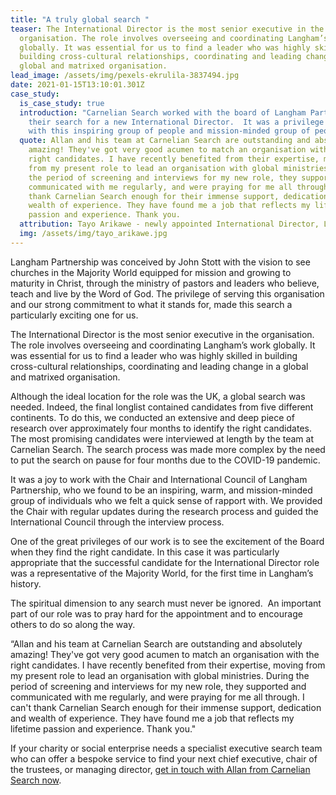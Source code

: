 ```yaml
---
title: "A truly global search "
teaser: The International Director is the most senior executive in the
  organisation. The role involves overseeing and coordinating Langham’s work
  globally. It was essential for us to find a leader who was highly skilled in
  building cross-cultural relationships, coordinating and leading change in a
  global and matrixed organisation.
lead_image: /assets/img/pexels-ekrulila-3837494.jpg
date: 2021-01-15T13:10:01.301Z
case_study:
  is_case_study: true
  introduction: "Carnelian Search worked with the board of Langham Partnership in
    their search for a new International Director.  It was a privilege to serve
    with this inspiring group of people and mission-minded group of people. "
  quote: Allan and his team at Carnelian Search are outstanding and absolutely
    amazing! They've got very good acumen to match an organisation with the
    right candidates. I have recently benefited from their expertise, moving
    from my present role to lead an organisation with global ministries. During
    the period of screening and interviews for my new role, they supported and
    communicated with me regularly, and were praying for me all through. I can't
    thank Carnelian Search enough for their immense support, dedication and
    wealth of experience. They have found me a job that reflects my lifetime
    passion and experience. Thank you.
  attribution: Tayo Arikawe - newly appointed International Director, Langham Partnership
  img: /assets/img/tayo_arikawe.jpg
---
```

Langham Partnership was conceived by John Stott with the vision to see churches in the Majority World equipped for mission and growing to maturity in Christ, through the ministry of pastors and leaders who believe, teach and live by the Word of God. The privilege of serving this organisation and our strong commitment to what it stands for, made this search a particularly exciting one for us.

The International Director is the most senior executive in the organisation. The role involves overseeing and coordinating Langham’s work globally. It was essential for us to find a leader who was highly skilled in building cross-cultural relationships, coordinating and leading change in a global and matrixed organisation.

Although the ideal location for the role was the UK, a global search was needed. Indeed, the final longlist contained candidates from five different continents. To do this, we conducted an extensive and deep piece of research over approximately four months to identify the right candidates. The most promising candidates were interviewed at length by the team at Carnelian Search. The search process was made more complex by the need to put the search on pause for four months due to the COVID-19 pandemic.

It was a joy to work with the Chair and International Council of Langham Partnership, who we found to be an inspiring, warm, and mission-minded group of individuals who we felt a quick sense of rapport with. We provided the Chair with regular updates during the research process and guided the International Council through the interview process.

One of the great privileges of our work is to see the excitement of the Board when they find the right candidate. In this case it was particularly appropriate that the successful candidate for the International Director role was a representative of the Majority World, for the first time in Langham’s history.

The spiritual dimension to any search must never be ignored.  An important part of our role was to pray hard for the appointment and to encourage others to do so along the way.

“Allan and his team at Carnelian Search are outstanding and absolutely amazing! They've got very good acumen to match an organisation with the right candidates. I have recently benefited from their expertise, moving from my present role to lead an organisation with global ministries. During the period of screening and interviews for my new role, they supported and communicated with me regularly, and were praying for me all through. I can't thank Carnelian Search enough for their immense support, dedication and wealth of experience. They have found me a job that reflects my lifetime passion and experience. Thank you."

If your charity or social enterprise needs a specialist executive search team who can offer a bespoke service to find your next chief executive, chair of the trustees, or managing director, [get in touch with Allan from Carnelian Search now](/#contact).